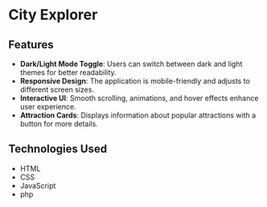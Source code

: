 # City Explorer

## Features

- **Dark/Light Mode Toggle**: Users can switch between dark and light themes for better readability.
- **Responsive Design**: The application is mobile-friendly and adjusts to different screen sizes.
- **Interactive UI**: Smooth scrolling, animations, and hover effects enhance user experience.
- **Attraction Cards**: Displays information about popular attractions with a button for more details.

## Technologies Used

- HTML
- CSS
- JavaScript
- php
